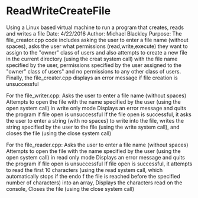 # ReadWriteCreateFile
Using a Linux based virtual machine to run a program that creates, reads and writes a file
Date: 4/22/2016 
Author: Michael Blackley
Purpose: The file_creator.cpp code includes asking the user to enter a file name (without spaces), asks
the user what permissions (read,write,execute) they want to assign to the "owner" class of users and also
attempts to create a new file in the current directory (using the creat system call) with the file name 
specified by the user, permissions specified by the user assigned to the "owner" class of users" and no 
permissions to any other class of users. Finally, the file_creater.cpp displays an error message if file
creation is unsuccessful

For the file_writer.cpp:
Asks the user to enter a file name (without spaces)
Attempts to open the file with the name specified by the user (using the open system call) in write only mode
Displays an error message and quits the program if file open is unsuccessful
If the file open is successful, it asks the user to enter a string (with no spaces) to write into the file,
writes the string specified by the user to the file (using the write system call), and closes the file 
(using the close system call)

For the file_reader.cpp:
Asks the user to enter a file name (without spaces)
Attempts to open the file with the name specified by the user (using the open system call) in read only mode
Displays an error message and quits the program if file open is unsuccessful 
If file open is successful, 
it attempts to read the first 10 characters (using the read system call, which automatically stops if the endo f
the file is reached before the specified number of characters) into an array,
Displays the characters read on the console,
Closes the file (using the close system call)
